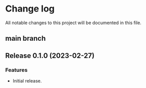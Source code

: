 # Change log

All notable changes to this project will be documented in this file.

## main branch

## Release 0.1.0 (2023-02-27)

### Features

* Initial release.
